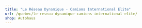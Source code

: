 ```yaml
---
title: "Le Réseau Dynamique - Camions International Élite"
url: /quebec/le-reseau-dynamique-camions-international-elite/
shop: Autohaus
---
```

